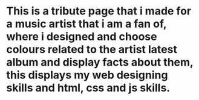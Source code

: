 # This is a tribute page that i made for a music artist that i am a fan of, where i designed and choose colours related to the artist latest album and display facts about them, this displays my web designing skills and html, css and js skills.
